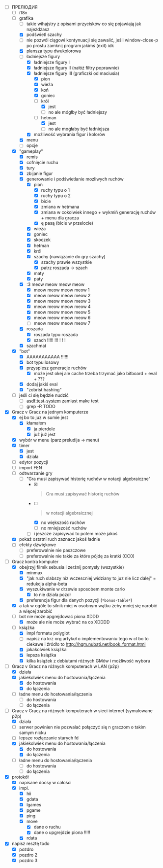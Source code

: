 * [ ] ПРЕЛЮДИЯ
  * [ ] i18n
  * [ ] grafika
    * [ ] takie wihajstry z opisami przycisków co się pojawiają jak najeżdżasz
    * [x] podświetl szachy
    * [ ] nie pozwól ciągowi kontynuacji się zawalić, jeśli window-close-p po prostu zamknij program jakimś (exit) idk
    * [x] plansza typu dwukolorowa
    * [ ] ładniejsze figury
      * [x] ładniejsze figury I
      * [x] ładniejsze figury II (nałóż filtry poprawnie)
      * [x] ładniejsze figury III (graficzki od maciusia)
        * [x] pion
        * [x] wieża
        * [x] koń
        * [x] goniec
        * [ ] król
          * [x] jest
          * [ ] no ale mógłby być ładniejszy
        * [ ] hetman
          * [x] jest
          * [ ] no ale mogłaby być ładniejsza
      * [x] możliwość wybrania figur i kolorów
    * [x] menu
    * [ ] opcje
  * [x] "gameplay"
    * [x] remis
    * [x] cofnięcie ruchu
    * [x] tury
    * [x] zbijanie figur
    * [x] generowanie i podświetlanie możliwych ruchów
      * [x] pion
        * [x] ruchy typu o 1
        * [x] ruchy typu o 2
        * [x] bicie
        * [x] zmiana w hetmana
        * [x] zmiana w cokolwiek innego + wykmiń generację ruchów + menu dla gracza
        * [x] ę pasą (bicie w przelocie)
      * [x] wieża
      * [x] goniec
      * [x] skoczek
      * [x] hetman
      * [x] król
      * [x] szachy (nawiązanie do gry szachy)
        * [x] szachy prawie wszystkie
        * [x] patrz roszada -> szach
      * [x] maty
      * [x] paty
    * [x] :3 meow meow meow meow
      * [x] meow meow meow meow 1
      * [x] meow meow meow meow 2
      * [x] meow meow meow meow 3
      * [x] meow meow meow meow 4
      * [x] meow meow meow meow 5
      * [x] meow meow meow meow 6
      * [ ] meow meow meow meow 7
    * [x] roszada
      * [x] roszada typu roszada
      * [x] szach !!!!! !!! ! ! ! 
    * [x] szachmat
  * [x] "bot"
    * [x] AAAAAAAAAAA !!!!!!
    * [x] bot typu losowy
    * [x] przyspiesz generacje ruchów
      * [x] może jest okej ale cache trzeba trzymać jako bitboard + eval + ???
    * [x] dodaj jakiś eval
    * [x] "zobrist hashing"
  * [ ] jeśli ci się będzie nudzić
    * [ ] [asdf:test-system](https://github.com/fukamachi/prove?tab=readme-ov-file#asdf-integration) zamiast make test
    * [ ] grep -R TODO
* [x] Gracz v Gracz na jednym komputerze
  * [x] ej bo to juz w sumie jest
    * [x] kłamałem
      * [x] ja pierdole
      * [x] już już jest
  * [x] wybór w menu (parz preludija → menu)
  * [x] timer
    * [x] jest
    * [x] działa
  * [ ] edytor pozycji
  * [ ] import FEN
  * [ ] odtwarzanie gry
    * [ ] "Gra musi zapisywać historię ruchów w notacji algebraiczne"
      * [x] > Gra musi zapisywać historię ruchów
      * [ ] > w notacji algebraicznej
        * [x] no większość ruchów
        * [ ] no mniejszość ruchów
      * [ ] i jeszcze zapisywać to potem może jakoś
  * [x] pokaż ostatni ruch zaznacz jakoś ładnie
  * [ ] efekty dźwiękowe
    * [ ] preferowalnie nie paszczowe
    * [ ] preferowalnie nie takie za które pójdę za kratki (CC0)
* [ ] Gracz kontra komputer
  * [x] obejrzyj filmik sebusia i zerżnij pomysły (wszystkie)
    * [x] minmax
    * [x] "jak ruch slabszy niz wczescniej widziany to juz nie licz dalej" = redukcja alpha-beta
    * [x] wyszukiwanie w drzewie sposobem monte carlo
      * [x] to nie działa pozdr
    * [x] preferencja figur dla danych pozycji (`*bonus-table*`)
  * [x] a tak w ogóle to silnik miej w osobnym wątku żeby mniej się narobić a więcej zarobić
  * [ ] bot nie może apgrejdować piona XDDD
    * [x] może ale nie może wybrać na co XDDDD
  * [ ] książka
    * [x] impl formatu polyglot
    * [ ] napisz na krz org artykuł o implementowaniu tego w cl bo to ciekawe
          i źródło to http://hgm.nubati.net/book_format.html
    * [x] jakakolwiek książka
    * [x] lepsza książka
    * [x] kilka książek z debiutami różnych GMów i możliwość wyboru
* [ ] Gracz v Gracz na różnych komputerach w LAN (p2p)
  * [x] działa
  * [x] jakiekolwiek menu do hostowania/łączenia
    * [x] do hostowania
    * [x] do łączenia
  * [ ] ładne menu do hostowania/łączenia
    * [ ] do hostowania
    * [ ] do łączenia
* [ ] Gracz v Gracz na różnych komputerach w sieci internet (symulowane p2p)
  * [x] działa
  * [ ] serwer powinien nie pozwalać połączyć się n graczom o takim samym nicku
  * [ ] lepsze rozłączanie starych fd
  * [x] jakiekolwiek menu do hostowania/łączenia
    * [x] do hostowania
    * [x] do łączenia
  * [ ] ładne menu do hostowania/łączenia
    * [ ] do hostowania
    * [ ] do łączenia
* [x] protokół
  * [x] napisane docsy w całości
  * [x] impl.
    * [x] hii
    * [x] gdata
    * [x] lgames
    * [x] pgame
    * [x] ping
    * [x] move
      * [x] dane o ruchu
      * [x] dane o upgrejdzie piona !!!!!
    * [x] rdata
* [x] napisz resztę todo
  * [x] pozdro
  * [x] pozdro 2
  * [x] pozdro 3
